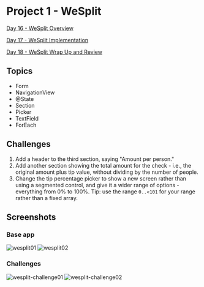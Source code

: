 #  Project 1 - WeSplit

[Day 16 - WeSplit Overview](https://www.hackingwithswift.com/100/swiftui/16)

[Day 17 - WeSplit Implementation](https://www.hackingwithswift.com/100/swiftui/17)

[Day 18 - WeSplit Wrap Up and Review](https://www.hackingwithswift.com/100/swiftui/18)

## Topics

* Form
* NavigationView
* @State
* Section
* Picker
* TextField
* ForEach

## Challenges

1. Add a header to the third section, saying "Amount per person."
2. Add another section showing the total amount for the check - i.e., the original amount plus tip value, without dividing by the number of people.
3. Change the tip percentage picker to show a new screen rather than using a segmented control, and give it a wider range of options - everything from 0% to 100%. Tip: use the range `0..<101` for your range rather than a fixed array. 

## Screenshots

### Base app

![wesplit01](screenshots/wesplit01.png)
![wesplit02](screenshots/wesplit02.png)

### Challenges

![wesplit-challenge01](screenshots/wesplit-challenge01.png)
![wesplit-challenge02](screenshots/wesplit-challenge02.png)
